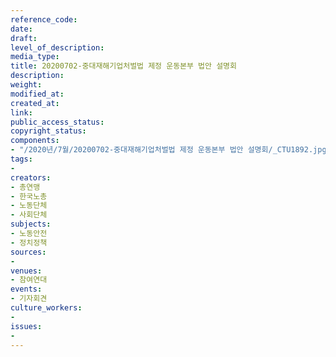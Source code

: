 ```yaml
---
reference_code: 
date: 
draft: 
level_of_description: 
media_type: 
title: 20200702-중대재해기업처벌법 제정 운동본부 법안 설명회
description: 
weight: 
modified_at: 
created_at: 
link: 
public_access_status: 
copyright_status: 
components:
- "/2020년/7월/20200702-중대재해기업처벌법 제정 운동본부 법안 설명회/_CTU1892.jpg"
tags:
- 
creators:
- 총연맹
- 한국노총
- 노동단체
- 사회단체
subjects:
- 노동안전
- 정치정책
sources:
- 
venues:
- 참여연대
events:
- 기자회견
culture_workers:
- 
issues:
- 
---
```

